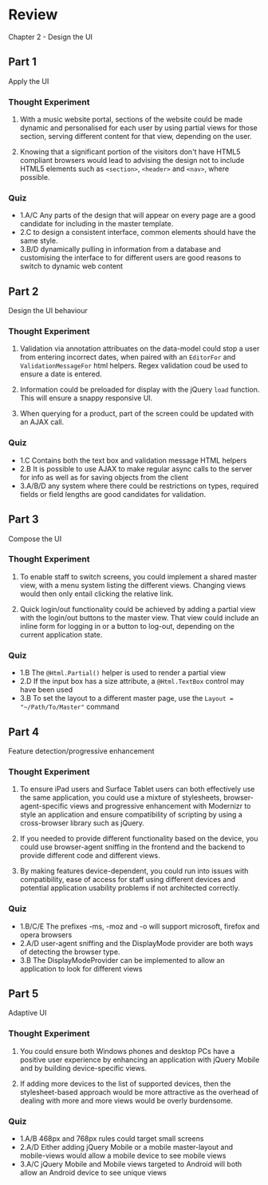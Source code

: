 ﻿# Review

Chapter 2 - Design the UI

## Part 1

Apply the UI

### Thought Experiment

1. With a music website portal, sections of the website could be made dynamic and personalised for each user by using partial views for those section, serving different content for that view, depending on the user.

2. Knowing that a significant portion of the visitors don't have HTML5 compliant browsers would lead to advising the design not to include HTML5 elements such as `<section>`, `<header>` and `<nav>`, where possible.

### Quiz

* 1.A/C Any parts of the design that will appear on every page are a good candidate for including in the master template.
* 2.C to design a consistent interface, common elements should have the same style.
* 3.B/D dynamically pulling in information from a database and customising the interface to for different users are good reasons to switch to dynamic web content


## Part 2

Design the UI behaviour

### Thought Experiment

1. Validation via annotation attribuates on the data-model could stop a user from entering incorrect dates, when paired with an `EditorFor` and `ValidationMessageFor` html helpers. Regex validation coud be used to ensure a date is entered.

2. Information could be preloaded for display with the jQuery `load` function. This will ensure a snappy responsive UI.

3. When querying for a product, part of the screen could be updated with an AJAX call.

### Quiz

* 1.C Contains both the text box and validation message HTML helpers
* 2.B It is possible to use AJAX to make regular async calls to the server for info as well as for saving objects from the client
* 3.A/B/D any system where there could be restrictions on types, required fields or field lengths are good candidates for validation.


## Part 3

Compose the UI

### Thought Experiment

1. To enable staff to switch screens, you could implement a shared master view, with a menu system listing the different views. Changing views would then only entail clicking the relative link.

2. Quick login/out functionality could be achieved by adding a partial view with the login/out buttons to the master view. That view could include an inline form for logging in or a button to log-out, depending on the current application state.

### Quiz

* 1.B The `@Html.Partial()` helper is used to render a partial view
* 2.D If the input box has a size attribute, a `@Html.TextBox` control may have been used
* 3.B To set the layout to a different master page, use the `Layout = "~/Path/To/Master"` command


## Part 4

Feature detection/progressive enhancement

### Thought Experiment

1. To ensure iPad users and Surface Tablet users can both effectively use the same application, you could use a mixture of stylesheets, browser-agent-specific views and progressive enhancement with Modernizr to style an application and ensure compatibility of scripting by using a cross-browser library such as jQuery.

2. If you needed to provide different functionality based on the device, you could use browser-agent sniffing in the frontend and the backend to provide different code and different views.

3. By making features device-dependent, you could run into issues with compatibility, ease of access for staff using different devices and potential application usability problems if not architected correctly.

### Quiz

* 1.B/C/E The prefixes -ms, -moz and -o will support microsoft, firefox and opera browsers
* 2.A/D user-agent sniffing and the DisplayMode provider are both ways of detecting the browser type.
* 3.B The DisplayModeProvider can be implemented to allow an application to look for different views


## Part 5

Adaptive UI

### Thought Experiment

1. You could ensure both Windows phones and desktop PCs have a positive user experience by enhancing an application with jQuery Mobile and by building device-specific views.

2. If adding more devices to the list of supported devices, then the stylesheet-based approach would be more attractive as the overhead of dealing with more and more views would be overly burdensome.

### Quiz

* 1.A/B 468px and 768px rules could target small screens
* 2.A/D Either adding jQuery Mobile or a mobile master-layout and mobile-views would allow a mobile device to see mobile views
* 3.A/C jQuery Mobile and Mobile views targeted to Android will both allow an Android device to see unique views